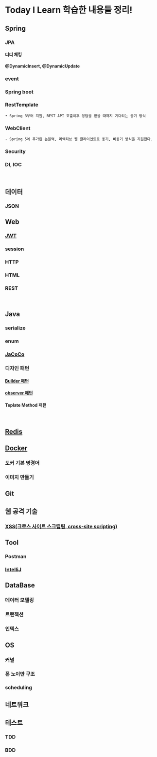 # Today I Learn 학습한 내용들 정리! 

## Spring
### JPA
#### 더티 체킹
#### @DynamicInsert, @DynamicUpdate
### event

### Spring boot

### RestTemplate
    
    • Spring 3부터 지원, REST API 호출이후 응답을 받을 때까지 기다리는 동기 방식
    
### WebClient
    - Spring 5에 추가된 논블럭, 리엑티브 웹 클라이언트로 동기, 비동기 방식을 지원한다.

### Security

### DI, IOC

<br/>

## 데이터
### JSON

## Web
### [JWT](https://github.com/yeonjiyeon/TIL/blob/main/web/JWT.md)
### session
### HTTP
### HTML
### REST
<br/>

## Java
### serialize
### enum
### [JaCoCo](https://github.com/yeonjiyeon/TIL/blob/main/Java/JaCoCo.md)
### 디자인 패턴
#### [Builder 패턴](https://github.com/yeonjiyeon/TIL/blob/main/Java/%EB%94%94%EC%9E%90%EC%9D%B8%ED%8C%A8%ED%84%B4/Builder%ED%8C%A8%ED%84%B4.md)
#### [observer 패턴](https://github.com/yeonjiyeon/TIL/blob/main/Java/%EB%94%94%EC%9E%90%EC%9D%B8%ED%8C%A8%ED%84%B4/Observer%ED%8C%A8%ED%84%B4.md)
#### Teplate Method 패턴

<br/>


## [Redis](https://github.com/yeonjiyeon/TIL/blob/main/Redis.md) 

## [Docker](https://github.com/yeonjiyeon/TIL/blob/main/docker/docker%EB%9E%80.md)
### 도커 기본 명령어
### 이미지 만들기

## Git

## 웹 공격 기술
### [XSS(크로스 사이트 스크립팅, cross-site scripting)](https://github.com/yeonjiyeon/TIL/blob/main/%EC%9B%B9%EA%B3%B5%EA%B2%A9%EA%B8%B0%EC%88%A0/XSS.md)

## Tool
### Postman
### [IntelliJ](https://github.com/yeonjiyeon/TIL/blob/main/Tool/IntelliJ.md)


## DataBase
### 데이터 모델링
### 트랜젝션
### 인덱스

## OS
### 커널
### 폰 노이만 구조
### scheduling

## 네트워크

## 테스트
### TDD
### BDD
